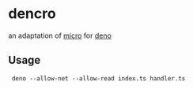 # dencro

an adaptation of [micro](https://github.com/zeit/micro) for [deno](https://deno.land/)

## Usage

```
 deno --allow-net --allow-read index.ts handler.ts
```
